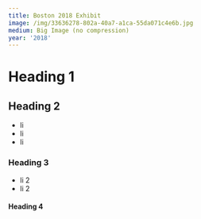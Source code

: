 ```yaml
---
title: Boston 2018 Exhibit
image: /img/33636278-802a-40a7-a1ca-55da071c4e6b.jpg
medium: Big Image (no compression)
year: '2018'
---
```

# Heading 1

## Heading 2
- li
- li
- li

### Heading 3
  * li 2
  * li 2

#### Heading 4

